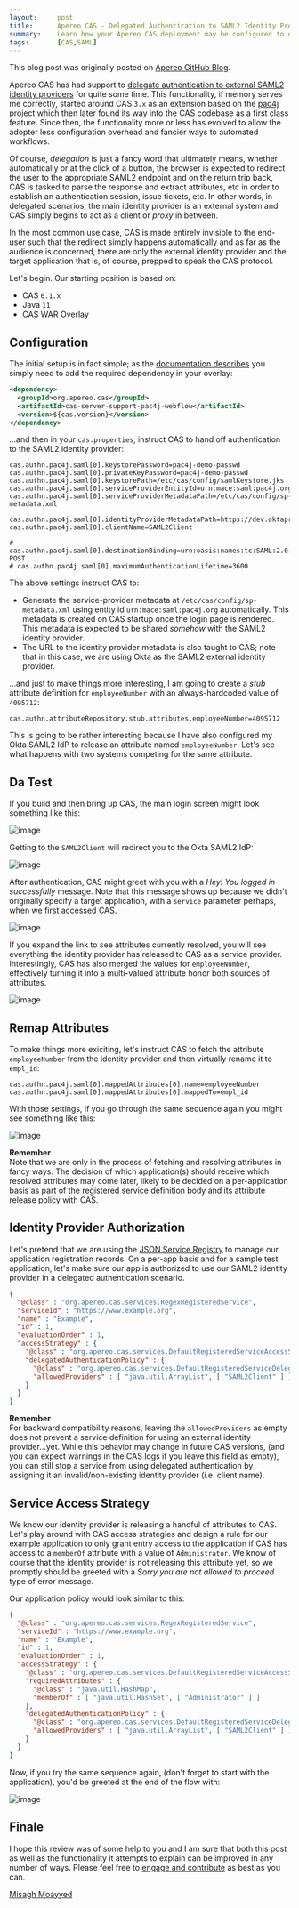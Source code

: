 ```yaml
---
layout:     post
title:      Apereo CAS - Delegated Authentication to SAML2 Identity Providers
summary:    Learn how your Apereo CAS deployment may be configured to delegate authentication to an external SAML2 identity provider.
tags:       [CAS,SAML]
---
```


<div class="alert alert-success"><i class="far fa-lightbulb"></i> This blog post was originally posted on <a href="https://github.com/apereo/apereo.github.io">Apereo GitHub Blog</a>.</div>

Apereo CAS has had support to [delegate authentication to external SAML2 identity providers](https://apereo.github.io/cas/development/integration/Delegate-Authentication.html) for quite some time. This functionality, if memory serves me correctly, started around CAS `3.x` as an extension based on the [pac4j](https://github.com/pac4j/pac4j) project which then later found its way into the CAS codebase as a first class feature. Since then, the functionality more or less has evolved to allow the adopter less configuration overhead and fancier ways to automated workflows.

<script async src="https://pagead2.googlesyndication.com/pagead/js/adsbygoogle.js"></script>
<ins class="adsbygoogle"
     style="display:block; text-align:center;"
     data-ad-layout="in-article"
     data-ad-format="fluid"
     data-ad-client="ca-pub-8081398210264173"
     data-ad-slot="3789603713"></ins>
<script>
     (adsbygoogle = window.adsbygoogle || []).push({});
</script>

Of course, *delegation* is just a fancy word that ultimately means, whether automatically or at the click of a button, the browser is expected to redirect the user to the appropriate SAML2 endpoint and on the return trip back, CAS is tasked to parse the response and extract attributes, etc in order to establish an authentication session, issue tickets, etc. In other words, in delegated scenarios, the main identity provider is an external system and CAS simply begins to act as a client or *proxy* in between.

In the most common use case, CAS is made entirely invisible to the end-user such that the redirect simply happens automatically and as far as the audience is concerned, there are only the external identity provider and the target application that is, of course, prepped to speak the CAS protocol.

Let's begin. Our starting position is based on:

- CAS `6.1.x`
- Java `11`
- [CAS WAR Overlay](https://github.com/apereo/cas-overlay-template)

## Configuration

The initial setup is in fact simple; as the [documentation describes](https://apereo.github.io/cas/development/integration/Delegate-Authentication.html) you simply need to add the required dependency in your overlay:

```xml
<dependency>
  <groupId>org.apereo.cas</groupId>
  <artifactId>cas-server-support-pac4j-webflow</artifactId>
  <version>${cas.version}</version>
</dependency>
```

...and then in your `cas.properties`, instruct CAS to hand off authentication to the SAML2 identity provider:

```
cas.authn.pac4j.saml[0].keystorePassword=pac4j-demo-passwd
cas.authn.pac4j.saml[0].privateKeyPassword=pac4j-demo-passwd
cas.authn.pac4j.saml[0].keystorePath=/etc/cas/config/samlKeystore.jks
cas.authn.pac4j.saml[0].serviceProviderEntityId=urn:mace:saml:pac4j.org
cas.authn.pac4j.saml[0].serviceProviderMetadataPath=/etc/cas/config/sp-metadata.xml

cas.authn.pac4j.saml[0].identityProviderMetadataPath=https://dev.oktapreview.com/app/.../sso/saml/metadata
cas.authn.pac4j.saml[0].clientName=SAML2Client

# cas.authn.pac4j.saml[0].destinationBinding=urn:oasis:names:tc:SAML:2.0:bindings:HTTP-POST
# cas.authn.pac4j.saml[0].maximumAuthenticationLifetime=3600
```

The above settings instruct CAS to:

- Generate the service-provider metadata at `/etc/cas/config/sp-metadata.xml` using entity id `urn:mace:saml:pac4j.org` automatically. This metadata is created on CAS startup once the login page is rendered. This metadata is expected to be shared *somehow* with the SAML2 identity provider.
- The URL to the identity provider metadata is also taught to CAS; note that in this case, we are using Okta as the SAML2 external identity provider.

...and just to make things more interesting, I am going to create a *stub* attribute definition for `employeeNumber` with an always-hardcoded value of `4095712`:

```properties
cas.authn.attributeRepository.stub.attributes.employeeNumber=4095712
```

This is going to be rather interesting because I have also configured my Okta SAML2 IdP to release an attribute named `employeeNumber`. Let's see what happens with two systems competing for the same attribute.

## Da Test

If you build and then bring up CAS, the main login screen might look something like this:

![image](https://user-images.githubusercontent.com/1205228/53325646-05d13e80-38a1-11e9-99fb-1a7346717641.png)

Getting to the `SAML2Client` will redirect you to the Okta SAML2 IdP:

![image](https://user-images.githubusercontent.com/1205228/53325664-11246a00-38a1-11e9-8203-ef533c176977.png)

After authentication, CAS might greet with you with a *Hey! You logged in successfully* message. Note that this message shows up because we didn't originally specify a target application, with a `service` parameter perhaps, when we first accessed CAS.

![image](https://user-images.githubusercontent.com/1205228/53325689-1aadd200-38a1-11e9-9418-b046f629d14c.png)

If you expand the link to see attributes currently resolved, you will see everything the identity provider has released to CAS as a service provider. Interestingly, CAS has also merged the values for `employeeNumber`, effectively turning it into a multi-valued attribute honor both sources of attributes.

<script async src="https://pagead2.googlesyndication.com/pagead/js/adsbygoogle.js"></script>
<ins class="adsbygoogle"
     style="display:block; text-align:center;"
     data-ad-layout="in-article"
     data-ad-format="fluid"
     data-ad-client="ca-pub-8081398210264173"
     data-ad-slot="3789603713"></ins>
<script>
     (adsbygoogle = window.adsbygoogle || []).push({});
</script>

![image](https://user-images.githubusercontent.com/1205228/53325713-27cac100-38a1-11e9-94a4-363b3ec64cc5.png)

## Remap Attributes

To make things more exiciting, let's instruct CAS to fetch the attribute `employeeNumber` from the identity provider
and then virtually rename it to `empl_id`:
```
cas.authn.pac4j.saml[0].mappedAttributes[0].name=employeeNumber
cas.authn.pac4j.saml[0].mappedAttributes[0].mappedTo=empl_id
```

With those settings, if you go through the same sequence again you might see something like this:

![image](https://user-images.githubusercontent.com/1205228/53326019-ce16c680-38a1-11e9-8778-e8232de3d575.png)

<div class="alert alert-info">
  <strong>Remember</strong><br/>Note that we are only in the process of fetching and resolving attributes in fancy ways. The decision of which application(s) should receive which resolved attributes may come later, likely to be decided on a per-application basis as part of the registered service definition body and its attribute release policy with CAS.
</div>

## Identity Provider Authorization

Let's pretend that we are using the [JSON Service Registry](https://apereo.github.io/cas/development/services/JSON-Service-Management.html) to manage our application registration records. On a per-app basis and for a sample test application, let's make sure our app is authorized to use our SAML2 identity provider in a delegated authentication scenario. 

```json
{
  "@class" : "org.apereo.cas.services.RegexRegisteredService",
  "serviceId" : "https://www.example.org",
  "name" : "Example",
  "id" : 1,
  "evaluationOrder" : 1,
  "accessStrategy" : {
    "@class" : "org.apereo.cas.services.DefaultRegisteredServiceAccessStrategy",
    "delegatedAuthenticationPolicy" : {
      "@class" : "org.apereo.cas.services.DefaultRegisteredServiceDelegatedAuthenticationPolicy",
      "allowedProviders" : [ "java.util.ArrayList", [ "SAML2Client" ] ]
    }
  }
}
```

<script async src="https://pagead2.googlesyndication.com/pagead/js/adsbygoogle.js"></script>
<ins class="adsbygoogle"
     style="display:block; text-align:center;"
     data-ad-layout="in-article"
     data-ad-format="fluid"
     data-ad-client="ca-pub-8081398210264173"
     data-ad-slot="3789603713"></ins>
<script>
     (adsbygoogle = window.adsbygoogle || []).push({});
</script>

<div class="alert alert-info">
  <strong>Remember</strong><br/>For backward compatibility reasons, leaving the <code>allowedProviders</code> as empty does not prevent a service definition for using an external identity provider...yet. While this behavior may change in future CAS versions, (and you can expect warnings in the CAS logs if you leave this field as empty), you can still stop a service from using delegated authentication by assigning it an invalid/non-existing identity provider (i.e. client name).
</div>

## Service Access Strategy

We know our identity provider is releasing a handful of attributes to CAS. Let's play around with CAS access strategies and design a rule for our example application to only grant entry access to the application if CAS has access to a `memberOf` attribute with a value of `Administrator`. We know of course that the identity provider is not releasing this attribute yet, so we promptly should be greeted with a *Sorry you are not allowed to proceed* type of error message.

<script async src="https://pagead2.googlesyndication.com/pagead/js/adsbygoogle.js"></script>
<ins class="adsbygoogle"
     style="display:block; text-align:center;"
     data-ad-layout="in-article"
     data-ad-format="fluid"
     data-ad-client="ca-pub-8081398210264173"
     data-ad-slot="3789603713"></ins>
<script>
     (adsbygoogle = window.adsbygoogle || []).push({});
</script>

Our application policy would look similar to this:

```json
{
  "@class" : "org.apereo.cas.services.RegexRegisteredService",
  "serviceId" : "https://www.example.org",
  "name" : "Example",
  "id" : 1,
  "evaluationOrder" : 1,
  "accessStrategy" : {
    "@class" : "org.apereo.cas.services.DefaultRegisteredServiceAccessStrategy",
    "requiredAttributes" : {
      "@class" : "java.util.HashMap",
      "memberOf" : [ "java.util.HashSet", [ "Administrator" ] ]
    },
    "delegatedAuthenticationPolicy" : {
      "@class" : "org.apereo.cas.services.DefaultRegisteredServiceDelegatedAuthenticationPolicy",
      "allowedProviders" : [ "java.util.ArrayList", [ "SAML2Client" ] ]
    }
  }
}
```

Now, if you try the same sequence again, (don't forget to start with the application), you'd be greeted at the end of the flow with:

![image](https://user-images.githubusercontent.com/1205228/53349255-f7534900-38d9-11e9-84b4-ca80072d6927.png)

## Finale

I hope this review was of some help to you and I am sure that both this post as well as the functionality it attempts to explain can be improved in any number of ways. Please feel free to [engage and contribute](https://apereo.github.io/cas/developer/Contributor-Guidelines.html) as best as you can.

[Misagh Moayyed](https://fawnoos.com)

